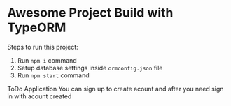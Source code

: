 # Awesome Project Build with TypeORM

Steps to run this project:

1. Run `npm i` command
2. Setup database settings inside `ormconfig.json` file
3. Run `npm start` command

ToDo Application 
You can sign up to create acount 
and after you need sign in with acount created 
